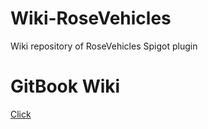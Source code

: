 # Wiki-RoseVehicles
Wiki repository of RoseVehicles Spigot plugin

# GitBook Wiki
[Click](https://emsockz.gitbook.io/rosevehicles/)

